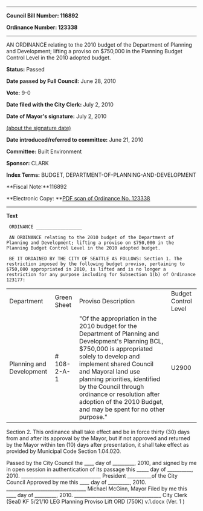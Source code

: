 

********

**Council Bill Number: 116892**
   
**Ordinance Number: 123338**
********

 AN ORDINANCE relating to the 2010 budget of the Department of Planning and Development; lifting a proviso on $750,000 in the Planning Budget Control Level in the 2010 adopted budget.

**Status:** Passed
   
**Date passed by Full Council:** June 28, 2010
   
**Vote:** 9-0
   
**Date filed with the City Clerk:** July 2, 2010
   
**Date of Mayor's signature:** July 2, 2010
   
[(about the signature date)](/~public/approvaldate.htm)
   
   
   
**Date introduced/referred to committee:** June 21, 2010
   
**Committee:** Built Environment
   
**Sponsor:** CLARK
   
   
**Index Terms:** BUDGET, DEPARTMENT-OF-PLANNING-AND-DEVELOPMENT

**Fiscal Note:**116892

**Electronic Copy: **[PDF scan of Ordinance No. 123338](/~archives/Ordinances/Ord_123338.pdf)

********

**Text**
   
```
 ORDINANCE _________________

 AN ORDINANCE relating to the 2010 budget of the Department of Planning and Development; lifting a proviso on $750,000 in the Planning Budget Control Level in the 2010 adopted budget.

 BE IT ORDAINED BY THE CITY OF SEATTLE AS FOLLOWS: Section 1. The restriction imposed by the following budget proviso, pertaining to $750,000 appropriated in 2010, is lifted and is no longer a restriction for any purpose including for Subsection 1(b) of Ordinance 123177:

```
<table><tr><td>Department

</td><td>Green Sheet</td><td>Proviso Description</td><td>Budget Control Level</td></tr>

<tr><td>Planning and Development

</td><td># 108-2-A-1

</td><td>"Of the appropriation in the 2010 budget for the Department of Planning and Development's Planning BCL, $750,000 is appropriated solely to develop and implement shared Council and Mayoral land use planning priorities, identified by the Council through ordinance or resolution after adoption of the 2010 Budget, and may be spent for no other purpose."

</td><td>U2900

</td></tr>

</table> Section 2. This ordinance shall take effect and be in force thirty (30) days from and after its approval by the Mayor, but if not approved and returned by the Mayor within ten (10) days after presentation, it shall take effect as provided by Municipal Code Section 1.04.020.

 Passed by the City Council the \_\_\_\_ day of \_\_\_\_\_\_\_\_\_, 2010, and signed by me in open session in authentication of its passage this \_\_\_\_\_ day of \_\_\_\_\_\_\_\_\_\_, 2010. \_\_\_\_\_\_\_\_\_\_\_\_\_\_\_\_\_\_\_\_\_\_\_\_\_\_\_\_\_\_\_\_\_ President \_\_\_\_\_\_\_\_\_\_of the City Council Approved by me this \_\_\_\_ day of \_\_\_\_\_\_\_\_\_, 2010. \_\_\_\_\_\_\_\_\_\_\_\_\_\_\_\_\_\_\_\_\_\_\_\_\_\_\_\_\_\_\_\_\_ Michael McGinn, Mayor Filed by me this \_\_\_\_ day of \_\_\_\_\_\_\_\_\_, 2010. \_\_\_\_\_\_\_\_\_\_\_\_\_\_\_\_\_\_\_\_\_\_\_\_\_\_\_\_\_\_\_\_\_\_\_\_ City Clerk (Seal) KF 5/21/10 LEG Planning Proviso Lift ORD (750K) v.1.docx (Ver. 1 )

